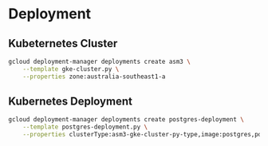 # Deployment

## Kubeternetes Cluster

```bash
gcloud deployment-manager deployments create asm3 \
    --template gke-cluster.py \
    --properties zone:australia-southeast1-a
```

## Kubernetes Deployment

```bash
gcloud deployment-manager deployments create postgres-deployment \
    --template postgres-deployment.py \
    --properties clusterType:asm3-gke-cluster-py-type,image:postgres,port:5432
```